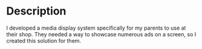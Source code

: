 # Description

I developed a media display system specifically for my parents to use at their shop. They needed a way to showcase numerous ads on a screen, so I created this solution for them.
